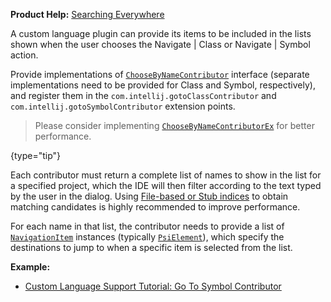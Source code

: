 [//]: # (title: Go to Class and Go to Symbol)

<!-- Copyright 2000-2022 JetBrains s.r.o. and other contributors. Use of this source code is governed by the Apache 2.0 license that can be found in the LICENSE file. -->

<tldr>

**Product Help:** [Searching Everywhere](https://www.jetbrains.com/help/idea/searching-everywhere.html)

</tldr>

A custom language plugin can provide its items to be included in the lists shown when the user chooses the <ui-path>Navigate | Class</ui-path> or <ui-path>Navigate | Symbol</ui-path> action.

Provide implementations of [`ChooseByNameContributor`](%gh-ic%/platform/lang-api/src/com/intellij/navigation/ChooseByNameContributor.java) interface (separate implementations need to be provided for <control>Class</control> and <control>Symbol</control>, respectively), and register them in the `com.intellij.gotoClassContributor` and `com.intellij.gotoSymbolContributor` extension points.

> Please consider implementing [`ChooseByNameContributorEx`](%gh-ic%/platform/lang-impl/src/com/intellij/navigation/ChooseByNameContributorEx.java) for better performance.
>
{type="tip"}

Each contributor must return a complete list of names to show in the list for a specified project, which the IDE will then filter according to the text typed by the user in the dialog.
Using [File-based or Stub indices](indexing_and_psi_stubs.md) to obtain matching candidates is highly recommended to improve performance.

For each name in that list, the contributor needs to provide a list of [`NavigationItem`](%gh-ic%/platform/core-api/src/com/intellij/navigation/NavigationItem.java) instances (typically [`PsiElement`](%gh-ic%/platform/core-api/src/com/intellij/psi/PsiElement.java)), which specify the destinations to jump to when a specific item is selected from the list.

**Example:**
- [Custom Language Support Tutorial: Go To Symbol Contributor](go_to_symbol_contributor.md)
